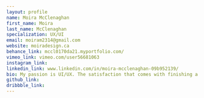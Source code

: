 ```yaml
---
layout: profile 
name: Moira McClenaghan
first_name: Moira
last_name: McClenaghan
specialization: UX/UI
email: moiram2314@gmail.com
website: moiradesign.ca
behance_link: mccl0170da21.myportfolio.com/
vimeo_link: vimeo.com/user56681063
instagram_link: 
linkedin_link: www.linkedin.com/in/moira-mcclenaghan-09b952139/
bio: My passion is UI/UX. The satisfaction that comes with finishing a project better every time is what I strive for.
github_link: 
dribbble_link: 
---
```

